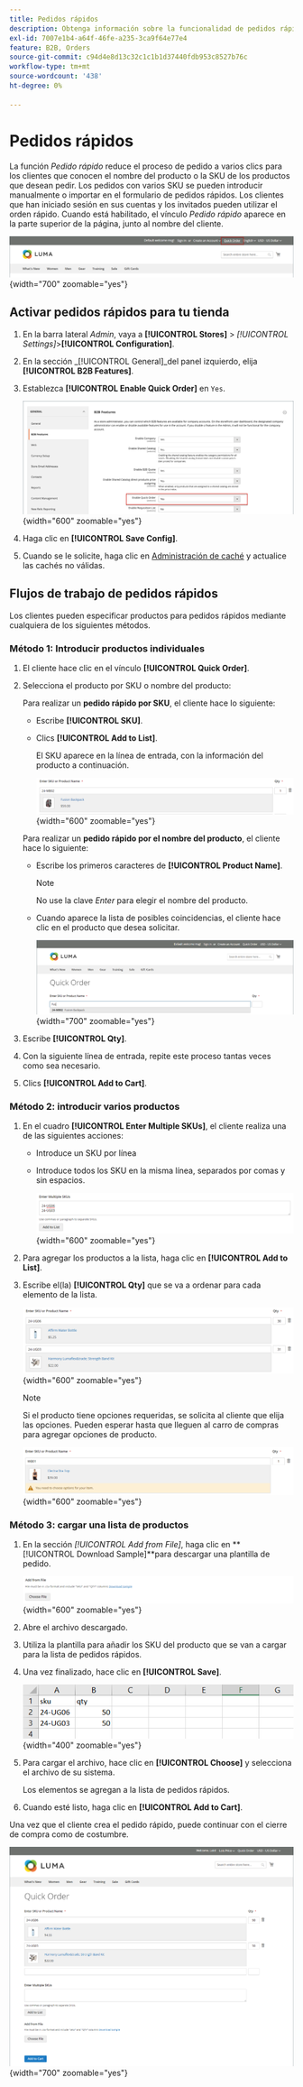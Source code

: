 ```yaml
---
title: Pedidos rápidos
description: Obtenga información sobre la funcionalidad de pedidos rápidos y cómo habilitarla para sus clientes.
exl-id: 7007e1b4-a64f-46fe-a235-3ca9f64e77e4
feature: B2B, Orders
source-git-commit: c94d4e8d13c32c1c1b1d37440fdb953c8527b76c
workflow-type: tm+mt
source-wordcount: '438'
ht-degree: 0%

---
```


# Pedidos rápidos

La función _Pedido rápido_ reduce el proceso de pedido a varios clics para los clientes que conocen el nombre del producto o la SKU de los productos que desean pedir. Los pedidos con varios SKU se pueden introducir manualmente o importar en el formulario de pedidos rápidos. Los clientes que han iniciado sesión en sus cuentas y los invitados pueden utilizar el orden rápido. Cuando está habilitado, el vínculo _Pedido rápido_ aparece en la parte superior de la página, junto al nombre del cliente.

![Vínculo de pedido rápido](./assets/quick-order-link.png){width="700" zoomable="yes"}

## Activar pedidos rápidos para tu tienda

1. En la barra lateral _Admin_, vaya a **[!UICONTROL Stores]** > _[!UICONTROL Settings]_>**[!UICONTROL Configuration]**.

1. En la sección _[!UICONTROL General]_del panel izquierdo, elija **[!UICONTROL B2B Features]**.

1. Establezca **[!UICONTROL Enable Quick Order]** en `Yes`.

   ![Activar orden rápida](./assets/quick-orders-config.png){width="600" zoomable="yes"}

1. Haga clic en **[!UICONTROL Save Config]**.

1. Cuando se le solicite, haga clic en [Administración de caché](../systems/cache-management.md) y actualice las cachés no válidas.

## Flujos de trabajo de pedidos rápidos

Los clientes pueden especificar productos para pedidos rápidos mediante cualquiera de los siguientes métodos.

### Método 1: Introducir productos individuales

1. El cliente hace clic en el vínculo **[!UICONTROL Quick Order]**.

1. Selecciona el producto por SKU o nombre del producto:

   Para realizar un **pedido rápido por SKU**, el cliente hace lo siguiente:

   - Escribe **[!UICONTROL SKU]**.

   - Clics **[!UICONTROL Add to List]**.

     El SKU aparece en la línea de entrada, con la información del producto a continuación.

     ![Detalle de pedido rápido](./assets/quick-order-product-detail.png){width="600" zoomable="yes"}

   Para realizar un **pedido rápido por el nombre del producto**, el cliente hace lo siguiente:

   - Escribe los primeros caracteres de **[!UICONTROL Product Name]**.

     >[!NOTE]
     >
     >No use la clave _Enter_ para elegir el nombre del producto.

   - Cuando aparece la lista de posibles coincidencias, el cliente hace clic en el producto que desea solicitar.

     ![Haga clic para elegir el nombre del producto](./assets/quick-order-product-name.png){width="700" zoomable="yes"}

1. Escribe **[!UICONTROL Qty]**.

1. Con la siguiente línea de entrada, repite este proceso tantas veces como sea necesario.

1. Clics **[!UICONTROL Add to Cart]**.

### Método 2: introducir varios productos

1. En el cuadro **[!UICONTROL Enter Multiple SKUs]**, el cliente realiza una de las siguientes acciones:

   - Introduce un SKU por línea

   - Introduce todos los SKU en la misma línea, separados por comas y sin espacios.

     ![Introducir varios SKU](./assets/quick-order-skus.png){width="600" zoomable="yes"}

1. Para agregar los productos a la lista, haga clic en **[!UICONTROL Add to List]**.

1. Escribe el(la) **[!UICONTROL Qty]** que se va a ordenar para cada elemento de la lista.

   ![Lista de pedidos rápidos](./assets/quick-order-skus-detail.png){width="600" zoomable="yes"}

   >[!NOTE]
   >
   >Si el producto tiene opciones requeridas, se solicita al cliente que elija las opciones. Pueden esperar hasta que lleguen al carro de compras para agregar opciones de producto.

   ![Elegir opciones](./assets/quick-order-skus-product-options.png){width="600" zoomable="yes"}

### Método 3: cargar una lista de productos

1. En la sección _[!UICONTROL Add from File]_, haga clic en **[!UICONTROL Download Sample]**para descargar una plantilla de pedido.

   ![Agregar desde archivo](./assets/quick-order-skus-add-from-file.png){width="600" zoomable="yes"}

1. Abre el archivo descargado.

1. Utiliza la plantilla para añadir los SKU del producto que se van a cargar para la lista de pedidos rápidos.

1. Una vez finalizado, hace clic en **[!UICONTROL Save]**.

   ![SKU para cargar](./assets/quick-order-skus-add-from-file-sample.png){width="400" zoomable="yes"}

1. Para cargar el archivo, hace clic en **[!UICONTROL Choose]** y selecciona el archivo de su sistema.

   Los elementos se agregan a la lista de pedidos rápidos.

1. Cuando esté listo, haga clic en **[!UICONTROL Add to Cart]**.

Una vez que el cliente crea el pedido rápido, puede continuar con el cierre de compra como de costumbre.

![Pedido rápido](./assets/quick-order-add-to-cart.png){width="700" zoomable="yes"}
